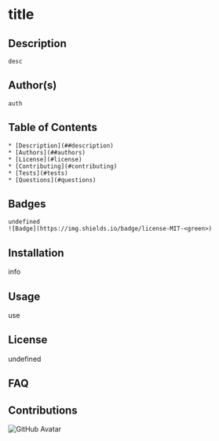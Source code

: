 

# title

## Description
    desc
    
## Author(s)
    auth

## Table of Contents
    * [Description](##description)
    * [Authors](##authors)
    * [License](#license)
    * [Contributing](#contributing)
    * [Tests](#tests)
    * [Questions](#questions)
    
## Badges
    undefined
    ![Badge](https://img.shields.io/badge/license-MIT-<green>)  

## Installation
info
    
## Usage
use

## License
undefined

## FAQ


## Contributions


![GitHub Avatar](https://avatars0.githubusercontent.com/u/68087628?v=4)

